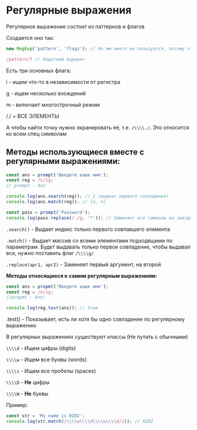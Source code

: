 # Регулярные выражения

Регулярное выражение состоит из паттернов и флагов

Cоздается оно так:

```jsx
new RegExp('pattern', 'flags'); // Но им никто не пользуется, потому что можно короче

/pattern/f // Короткий вариант
```

Есть три основных флага:

i - ищем что-то в независимости от регистра

g - ищем несколько вхождений

m - включает многострочный режим

/./ = ВСЕ ЭЛЕМЕНТЫ

А чтобы найти точку нужно экранировать её, т.е. `/\\\\./`. Это относится ко всем спец символам

## Методы использующиеся вместе с регулярными выражениями:

```jsx
const ans = prompt('Введите ваше имя');
const reg = /n/ig;
// prompt - Ann

console.log(ans.search(reg)); // 1 (индекс первого совпадения)
console.log(ans.match(reg)); // [n, n]

const pass = prompt('Password');
console.log(pass.replace(/./g, '*')); // Заменяет все символы на звездочки
```

`.search()` - Выдает индекс только первого совпавшего элемента

`.match()` - Выдает массив со всеми элементами подходящими по параметрам. Будет выдавать только первое совпадение, чтобы выдавал все, нужно поставить флаг `/\\\\g/`

`.replace(арг1, арг2)` - Заменяет первый аргумент, на второй

**Методы относящиеся к самим регулярным выражениям:**

```jsx
const ans = propmt('Введите ваше имя');
const reg = /n/ig;
//propmt - Ann;

console.log(reg.test(ans)); // true
```

.test() - Показывает, есть ли хотя бы одно совпадение по регулярному выражению

В регулярных выражениях существуют классы (Не путать с обычными)

`\\\\d` - Ищем цифры (digits)

`\\\\w` - Ищем все буквы (words)

`\\\\s` - Ищем все пробелы (spaces)

`\\\\D` - **Не** цифры

`\\\\W` - **Не** буквы

Пример:

```jsx
const str = 'My name is R2D2';
console.log(str.match(/\\\\w\\\\d\\\\w\\\\d/i)); // R2D2
```